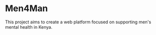 # Men4Man
 This project aims to create a web platform focused on supporting men's mental health in Kenya. 
